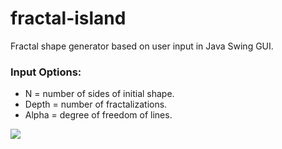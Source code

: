 # fractal-island
Fractal shape generator based on user input in Java Swing GUI.
### Input Options:
* N = number of sides of initial shape.
* Depth = number of fractalizations.
* Alpha = degree of freedom of lines.

<img src="https://drive.google.com/uc?export=view&id=0B08a7Svrz1BpckJhNm92eVlGd3c" />
